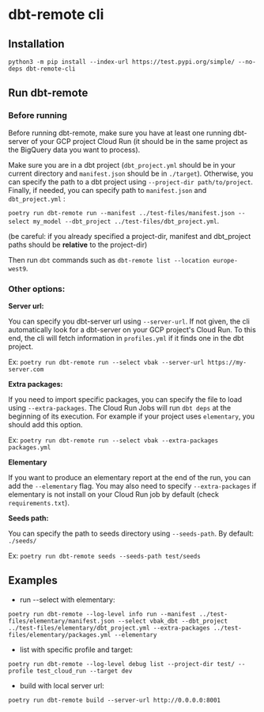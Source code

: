 # dbt-remote cli

## Installation

```python3 -m pip install --index-url https://test.pypi.org/simple/ --no-deps dbt-remote-cli ```

## Run dbt-remote

### Before running

Before running dbt-remote, make sure you have at least one running dbt-server of your GCP project Cloud Run (it should be in the same project as the BigQuery data you want to process).

Make sure you are in a dbt project (```dbt_project.yml``` should be in your current directory and ```manifest.json``` should be in ```./target```). Otherwise, you can specify the path to a dbt project using ```--project-dir path/to/project```. Finally, if needed, you can specify path to ```manifest.json``` and ```dbt_project.yml``` : 

```poetry run dbt-remote run --manifest ../test-files/manifest.json --select my_model --dbt_project ../test-files/dbt_project.yml```. 

(be careful: if you already specified a project-dir, manifest and dbt_project paths should be **relative** to the project-dir)


Then run ```dbt``` commands such as ```dbt-remote list --location europe-west9```.



### Other options:

**Server url:**

You can specify you dbt-server url using ```--server-url```. If not given, the cli automatically look for a dbt-server on your GCP project's Cloud Run.
To this end, the cli will fetch information in ```profiles.yml``` if it finds one in the dbt project.

Ex: ```poetry run dbt-remote run --select vbak --server-url https://my-server.com```


**Extra packages:**

If you need to import specific packages, you can specify the file to load using ```--extra-packages```. The Cloud Run Jobs will run ```dbt deps``` at the beginning of its execution.
For example if your project uses ```elementary```, you should add this option.

Ex: ```poetry run dbt-remote run --select vbak --extra-packages packages.yml```


**Elementary**

If you want to produce an elementary report at the end of the run, you can add the ```--elementary``` flag. You may also need to specify ```--extra-packages``` if elementary is not install on your Cloud Run job by default (check ```requirements.txt```).


**Seeds path:**

You can specify the path to seeds directory using ```--seeds-path```. By default: ```./seeds/```

Ex: ```poetry run dbt-remote seeds --seeds-path test/seeds```



## Examples

- run --select with elementary: 

```poetry run dbt-remote --log-level info run --manifest ../test-files/elementary/manifest.json --select vbak_dbt --dbt_project ../test-files/elementary/dbt_project.yml --extra-packages ../test-files/elementary/packages.yml --elementary```


- list with specific profile and target: 

```poetry run dbt-remote --log-level debug list --project-dir test/ --profile test_cloud_run --target dev```


- build with local server url: 

```poetry run dbt-remote build --server-url http://0.0.0.0:8001```

